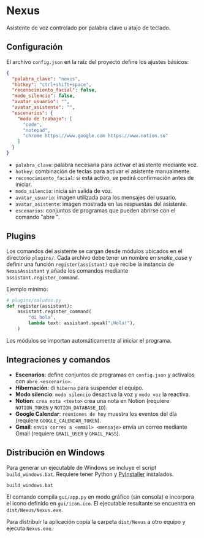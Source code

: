 # Nexus

Asistente de voz controlado por palabra clave u atajo de teclado.

## Configuración

El archivo `config.json` en la raíz del proyecto define los ajustes básicos:

```json
{
  "palabra_clave": "nexus",
  "hotkey": "ctrl+shift+space",
  "reconocimiento_facial": false,
  "modo_silencio": false,
  "avatar_usuario": "",
  "avatar_asistente": "",
  "escenarios": {
    "modo de trabajo": [
      "code",
      "notepad",
      "chrome https://www.google.com https://www.notion.so"
    ]
  }
}
```

- `palabra_clave`: palabra necesaria para activar el asistente mediante voz.
- `hotkey`: combinación de teclas para activar el asistente manualmente.
- `reconocimiento_facial`: si está activo, se pedirá confirmación antes de iniciar.
- `modo_silencio`: inicia sin salida de voz.
- `avatar_usuario`: imagen utilizada para los mensajes del usuario.
- `avatar_asistente`: imagen mostrada en las respuestas del asistente.
- `escenarios`: conjuntos de programas que pueden abrirse con el comando "abre <nombre>".

## Plugins

Los comandos del asistente se cargan desde módulos ubicados en el directorio
`plugins/`. Cada archivo debe tener un nombre en *snake_case* y definir una
función `register(assistant)` que recibe la instancia de `NexusAssistant` y
añade los comandos mediante `assistant.register_command`.

Ejemplo mínimo:

```python
# plugins/saludos.py
def register(assistant):
    assistant.register_command(
        "di hola",
        lambda text: assistant.speak("¡Hola!"),
    )
```

Los módulos se importan automáticamente al iniciar el programa.

## Integraciones y comandos

- **Escenarios**: define conjuntos de programas en `config.json` y actívalos con `abre <escenario>`.
- **Hibernación**: di `hiberna` para suspender el equipo.
- **Modo silencio**: `modo silencio` desactiva la voz y `modo voz` la reactiva.
- **Notion**: `crea nota <texto>` crea una nota en Notion (requiere `NOTION_TOKEN` y `NOTION_DATABASE_ID`).
- **Google Calendar**: `reuniones de hoy` muestra los eventos del día (requiere `GOOGLE_CALENDAR_TOKEN`).
- **Gmail**: `envia correo a <email> <mensaje>` envía un correo mediante Gmail (requiere `GMAIL_USER` y `GMAIL_PASS`).

## Distribución en Windows

Para generar un ejecutable de Windows se incluye el script `build_windows.bat`. Requiere tener Python y [PyInstaller](https://pyinstaller.org/) instalados.

```bat
build_windows.bat
```

El comando compila `gui/app.py` en modo gráfico (sin consola) e incorpora el icono definido en `gui/icon.ico`. El ejecutable resultante se encuentra en `dist/Nexus/Nexus.exe`.

Para distribuir la aplicación copia la carpeta `dist/Nexus` a otro equipo y ejecuta `Nexus.exe`.